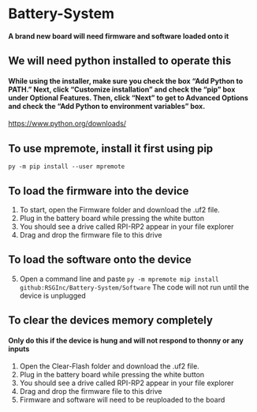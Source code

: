 # Battery-System
#### A brand new board will need firmware and software loaded onto it
## We will need python installed to operate this
####  While using the installer, make sure you check the box “Add Python to PATH.” Next, click “Customize installation” and check the “pip” box under Optional Features. Then, click “Next” to get to Advanced Options and check the “Add Python to environment variables” box.
https://www.python.org/downloads/
## To use mpremote, install it first using pip
`py -m pip install --user mpremote`

## To load the firmware into the device
1. To start, open the Firmware folder and download the .uf2 file.
2. Plug in the battery board while pressing the white button
3. You should see a drive called RPI-RP2 appear in your file explorer
4. Drag and drop the firmware file to this drive

## To load the software onto the device 
5. Open a command line and paste `py -m mpremote mip install github:RSGInc/Battery-System/Software`
   The code will not run until the device is unplugged





## To clear the devices memory completely
#### Only do this if the device is hung and will not respond to thonny or any inputs
1. Open the Clear-Flash folder and download the .uf2 file.
2. Plug in the battery board while pressing the white button
3. You should see a drive called RPI-RP2 appear in your file explorer
4. Drag and drop the firmware file to this drive
5. Firmware and software will need to be reuploaded to the board

